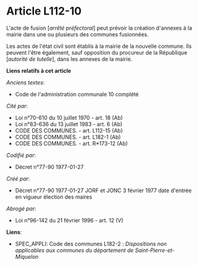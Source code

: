 # Article L112-10

L'acte de fusion [*arrêté préfectoral*] peut prévoir la création d'annexes à la mairie dans une ou plusieurs des communes
fusionnées. 

Les actes de l'état civil sont établis à la mairie de la nouvelle commune. Ils peuvent l'être également, sauf opposition du
procureur de la République [*autorité de tutelle*], dans les annexes de la mairie.

**Liens relatifs à cet article**

_Anciens textes_:

  - Code de l'administration communale 10 complété

_Cité par_:

  - Loi n°70-610 du 10 juillet 1970 - art. 18 (Ab)
  - Loi n°83-636 du 13 juillet 1983 - art. 6 (Ab)
  - CODE DES COMMUNES. - art. L112-15 (Ab)
  - CODE DES COMMUNES. - art. L182-1 (Ab)
  - CODE DES COMMUNES. - art. R*173-12 (Ab)

_Codifié par_:

  - Décret n°77-90 1977-01-27

_Créé par_:

  - Décret n°77-90 1977-01-27 JORF et JONC 3 février 1977 date d'entrée en vigueur élection des maires

_Abrogé par_:

  - Loi n°96-142 du 21 février 1996 - art. 12 (V)

**Liens**:

  - SPEC_APPLI: Code des communes L182-2 : *Dispositions non applicables aux communes du département de Saint-Pierre-et-Miquelon*
